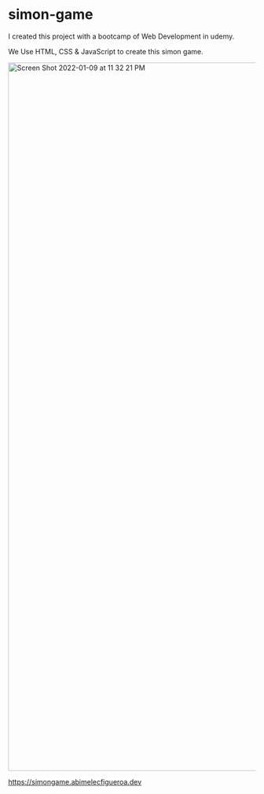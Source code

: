 # simon-game

I created this project with a bootcamp of Web Development in udemy. 

We Use HTML, CSS & JavaScript to create this simon game. 

<img width="1440" alt="Screen Shot 2022-01-09 at 11 32 21 PM" src="https://user-images.githubusercontent.com/68615053/148715457-66cd744a-755a-4229-a789-000cbcc7e9cb.png">

https://simongame.abimelecfigueroa.dev
